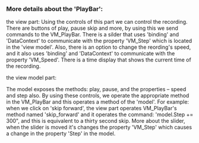 ### More details about the 'PlayBar':

the view part:
Using the controls of this part we can control the recording. There are buttons of play, pause skip and more, by using this we send commands to the VM_PlayBar. There is a silder that uses 'binding' and 'DataContext' to communicate with the property 'VM_Step' which is located in the 'view model'. Also, there is an option to change the reording's speed, and it also uses 'binding' and 'DataContext' to communicate with the property 'VM_Speed'. There is a time display that shows the current time of the recording.

the view model part:

The model exposes the methods: play, pause, and the properties – speed and step also. By using these controls, we operate the appropriate method in the VM_PlayBar and this operates a method of the 'model'. For example: when we click on 'skip forward', the view part operates VM_PlayBar's method named 'skip_forward' and it operates the command: 'model.Step += 300", and this is equivalent to a thirty second skip. More about the slider, when the slider is moved it's changes the property 'VM_Step' which causes a change in the property 'Step' in the model.

